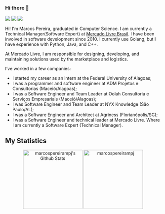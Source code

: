 ### Hi there 👋

<p align="left">
  <a href="mailto:marcospereira.mpj@gmail.com" alt="Gmail">
     <img src="https://img.shields.io/badge/-Gmail-FF0000?style=flat-square&labelColor=FF0000&logo=gmail&logoColor=white&link=marcospereira.mpj@gmail.com" /></a>

  <a href="https://www.linkedin.com/in/marcospereirampj/" alt="Linkedin">
  <img src="https://img.shields.io/badge/-Linkedin-0e76a8?style=flat-square&logo=Linkedin&logoColor=white&link=https://www.linkedin.com/in/marcospereirampj/" /></a>

  <a href="https://stackoverflow.com/users/4913645/marcos-pereira-j%c3%banior" alt="Stackoverflow">
  <img src="https://img.shields.io/badge/Stack_Overflow-FE7A16?style=flat-square&logo=stack-overflow&logoColor=white&link=https://stackoverflow.com/users/4913645/marcos-pereira-j%c3%banior"/>   </a>
  <br />
</p>

Hi! I'm Marcos Pereira, graduated in Computer Science. I am currently a Technical Manager(Software Expert) at [Mercado Livre Brasil](https://www.linkedin.com/company/mercadolivre-com/mycompany/). I have been involved in software development since 2010. I currently use Golang, but I have experience with Python, Java, and C++.

At Mercado Livre, I am responsible for designing, developing, and maintaining solutions used by the marketplace and logistics.

I’ve worked in a few companies:

- I started my career as an intern at the Federal University of Alagoas;
- I was a programmer and software engineer at ADM Projetos e Consultorias (Maceió/Alagoas);
- I was a Software Engineer and Team Leader at Oolah Consultoria e Serviços Empresariais (Maceió/Alagoas);
- I was Software Engineer and Team Leader at NYX Knowledge (São Paulo/AL);
- I was a Software Engineer and Architect at Agriness (Florianópolis/SC);
- I was a Software Engineer and technical leader at Mercado Livre. Where I am currently a Software Expert (Technical Manager).

## My Statistics

<div align="center">
    <img alt="marcospereirampj's Github Stats" src="https://github-readme-stats.vercel.app/api?username=marcospereirampj&show_icons=true&count_private=true&theme=algolia" height="192px"/>
	  <img src="https://github-readme-stats.vercel.app/api/top-langs?username=marcospereirampj&langs_count=10&show_icons=true&locale=en&layout=compact&theme=algolia" alt="marcospereirampj" height="192px"/>
 </div>

<!--
**marcospereirampj/marcospereirampj** is a ✨ _special_ ✨ repository because its `README.md` (this file) appears on your GitHub profile.

Here are some ideas to get you started:

- 🔭 I’m currently working on ...
- 🌱 I’m currently learning ...
- 👯 I’m looking to collaborate on ...
- 🤔 I’m looking for help with ...
- 💬 Ask me about ...
- 📫 How to reach me: ...
- 😄 Pronouns: ...
- ⚡ Fun fact: ...
-->
